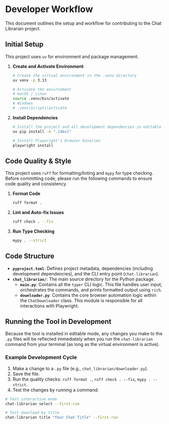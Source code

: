# Developer Workflow

This document outlines the setup and workflow for contributing to the Chat Librarian project.

## Initial Setup

This project uses `uv` for environment and package management.

1. **Create and Activate Environment**

    ```bash
    # Create the virtual environment in the .venv directory
    uv venv -p 3.13

    # Activate the environment
    # macOS / Linux
    source .venv/bin/activate
    # Windows
    # .venv\Scripts\activate
    ```

2. **Install Dependencies**

    ```bash
    # Install the project and all development dependencies in editable mode
    uv pip install -e ".[dev]"

    # Install Playwright's browser binaries
    playwright install
    ```

## Code Quality & Style

This project uses `ruff` for formatting/linting and `mypy` for type checking. Before committing code, please run the following commands to ensure code quality and consistency.

1. **Format Code**

    ```bash
    ruff format .
    ```

2. **Lint and Auto-fix Issues**

    ```bash
    ruff check . --fix
    ```

3. **Run Type Checking**

    ```bash
    mypy . --strict
    ```

## Code Structure

- **`pyproject.toml`**: Defines project metadata, dependencies (including development dependencies), and the CLI entry point (`chat-librarian`).
- **`chat_librarian/`**: The main source directory for the Python package.
  - **`main.py`**: Contains all the `typer` CLI logic. This file handles user input, orchestrates the commands, and prints formatted output using `rich`.
  - **`downloader.py`**: Contains the core browser automation logic within the `ChatDownloader` class. This module is responsible for all interactions with Playwright.

## Running the Tool in Development

Because the tool is installed in editable mode, any changes you make to the `.py` files will be reflected immediately when you run the `chat-librarian` command from your terminal (as long as the virtual environment is active).

### Example Development Cycle

1. Make a change to a `.py` file (e.g., `chat_librarian/downloader.py`).
2. Save the file.
3. Run the quality checks: `ruff format .`, `ruff check . --fix`, `mypy . --strict`.
4. Test the changes by running a command:

```bash
# Test interactive mode
chat-librarian select --first-run

# Test download by title
chat-librarian title "Your Chat Title" --first-run
```
